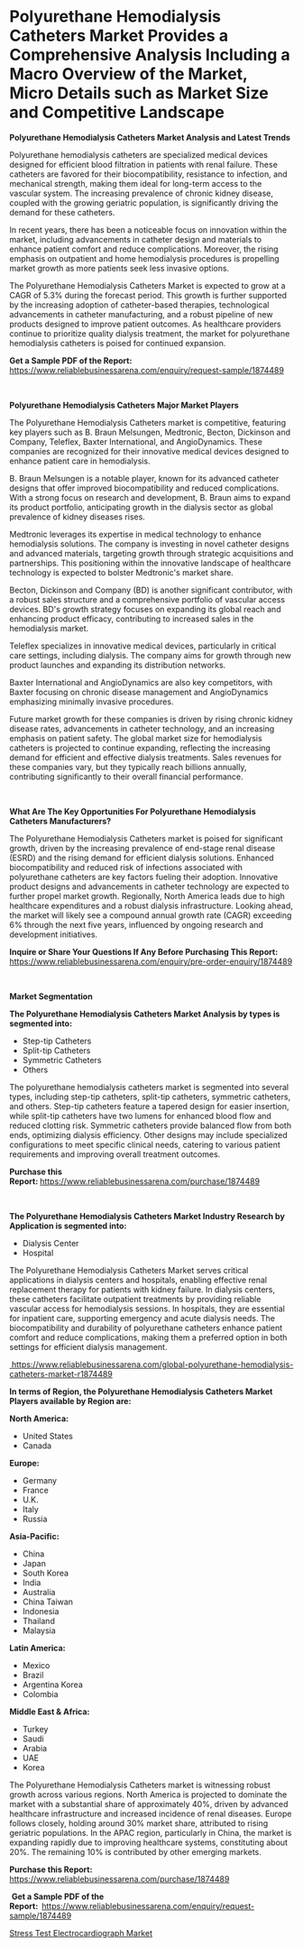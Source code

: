 <p><h1>Polyurethane Hemodialysis Catheters Market Provides a Comprehensive Analysis Including a Macro Overview of the Market, Micro Details such as Market Size and Competitive Landscape</h1></p><p><strong>Polyurethane Hemodialysis Catheters Market Analysis and Latest Trends</strong></p>
<p><p>Polyurethane hemodialysis catheters are specialized medical devices designed for efficient blood filtration in patients with renal failure. These catheters are favored for their biocompatibility, resistance to infection, and mechanical strength, making them ideal for long-term access to the vascular system. The increasing prevalence of chronic kidney disease, coupled with the growing geriatric population, is significantly driving the demand for these catheters.</p><p>In recent years, there has been a noticeable focus on innovation within the market, including advancements in catheter design and materials to enhance patient comfort and reduce complications. Moreover, the rising emphasis on outpatient and home hemodialysis procedures is propelling market growth as more patients seek less invasive options.</p><p>The Polyurethane Hemodialysis Catheters Market is expected to grow at a CAGR of 5.3% during the forecast period. This growth is further supported by the increasing adoption of catheter-based therapies, technological advancements in catheter manufacturing, and a robust pipeline of new products designed to improve patient outcomes. As healthcare providers continue to prioritize quality dialysis treatment, the market for polyurethane hemodialysis catheters is poised for continued expansion.</p></p>
<p><strong>Get a Sample PDF of the Report:&nbsp;</strong> <a href="https://www.reliablebusinessarena.com/enquiry/request-sample/1874489?utm_campaign=3135&utm_medium=2&utm_source=Github&utm_content=ia&utm_term=05032025&utm_id=polyurethane-hemodialysis-catheters">https://www.reliablebusinessarena.com/enquiry/request-sample/1874489</a></p>
<p>&nbsp;</p>
<p><strong>Polyurethane Hemodialysis Catheters Major Market Players</strong></p>
<p><p>The Polyurethane Hemodialysis Catheters market is competitive, featuring key players such as B. Braun Melsungen, Medtronic, Becton, Dickinson and Company, Teleflex, Baxter International, and AngioDynamics. These companies are recognized for their innovative medical devices designed to enhance patient care in hemodialysis.</p><p>B. Braun Melsungen is a notable player, known for its advanced catheter designs that offer improved biocompatibility and reduced complications. With a strong focus on research and development, B. Braun aims to expand its product portfolio, anticipating growth in the dialysis sector as global prevalence of kidney diseases rises.</p><p>Medtronic leverages its expertise in medical technology to enhance hemodialysis solutions. The company is investing in novel catheter designs and advanced materials, targeting growth through strategic acquisitions and partnerships. This positioning within the innovative landscape of healthcare technology is expected to bolster Medtronic's market share.</p><p>Becton, Dickinson and Company (BD) is another significant contributor, with a robust sales structure and a comprehensive portfolio of vascular access devices. BD's growth strategy focuses on expanding its global reach and enhancing product efficacy, contributing to increased sales in the hemodialysis market.</p><p>Teleflex specializes in innovative medical devices, particularly in critical care settings, including dialysis. The company aims for growth through new product launches and expanding its distribution networks.</p><p>Baxter International and AngioDynamics are also key competitors, with Baxter focusing on chronic disease management and AngioDynamics emphasizing minimally invasive procedures. </p><p>Future market growth for these companies is driven by rising chronic kidney disease rates, advancements in catheter technology, and an increasing emphasis on patient safety. The global market size for hemodialysis catheters is projected to continue expanding, reflecting the increasing demand for efficient and effective dialysis treatments. Sales revenues for these companies vary, but they typically reach billions annually, contributing significantly to their overall financial performance.</p></p>
<p>&nbsp;</p>
<p><strong>What Are The Key Opportunities For Polyurethane Hemodialysis Catheters Manufacturers?</strong></p>
<p><p>The Polyurethane Hemodialysis Catheters market is poised for significant growth, driven by the increasing prevalence of end-stage renal disease (ESRD) and the rising demand for efficient dialysis solutions. Enhanced biocompatibility and reduced risk of infections associated with polyurethane catheters are key factors fueling their adoption. Innovative product designs and advancements in catheter technology are expected to further propel market growth. Regionally, North America leads due to high healthcare expenditures and a robust dialysis infrastructure. Looking ahead, the market will likely see a compound annual growth rate (CAGR) exceeding 6% through the next five years, influenced by ongoing research and development initiatives.</p></p>
<p><strong>Inquire or Share Your Questions If Any Before Purchasing This Report:</strong> <a href="https://www.reliablebusinessarena.com/enquiry/pre-order-enquiry/1874489?utm_campaign=3135&utm_medium=2&utm_source=Github&utm_content=ia&utm_term=05032025&utm_id=polyurethane-hemodialysis-catheters">https://www.reliablebusinessarena.com/enquiry/pre-order-enquiry/1874489</a></p>
<p>&nbsp;</p>
<p><strong>Market Segmentation</strong></p>
<p><strong>The Polyurethane Hemodialysis Catheters Market Analysis by types is segmented into:</strong></p>
<p><ul><li>Step-tip Catheters</li><li>Split-tip Catheters</li><li>Symmetric Catheters</li><li>Others</li></ul></p>
<p><p>The polyurethane hemodialysis catheters market is segmented into several types, including step-tip catheters, split-tip catheters, symmetric catheters, and others. Step-tip catheters feature a tapered design for easier insertion, while split-tip catheters have two lumens for enhanced blood flow and reduced clotting risk. Symmetric catheters provide balanced flow from both ends, optimizing dialysis efficiency. Other designs may include specialized configurations to meet specific clinical needs, catering to various patient requirements and improving overall treatment outcomes.</p></p>
<p><strong>Purchase this Report:&nbsp;</strong><a href="https://www.reliablebusinessarena.com/purchase/1874489?utm_campaign=3135&utm_medium=2&utm_source=Github&utm_content=ia&utm_term=05032025&utm_id=polyurethane-hemodialysis-catheters">https://www.reliablebusinessarena.com/purchase/1874489</a></p>
<p>&nbsp;</p>
<p><strong>The Polyurethane Hemodialysis Catheters Market Industry Research by Application is segmented into:</strong></p>
<p><ul><li>Dialysis Center</li><li>Hospital</li></ul></p>
<p><p>The Polyurethane Hemodialysis Catheters Market serves critical applications in dialysis centers and hospitals, enabling effective renal replacement therapy for patients with kidney failure. In dialysis centers, these catheters facilitate outpatient treatments by providing reliable vascular access for hemodialysis sessions. In hospitals, they are essential for inpatient care, supporting emergency and acute dialysis needs. The biocompatibility and durability of polyurethane catheters enhance patient comfort and reduce complications, making them a preferred option in both settings for efficient dialysis management.</p></p>
<p><a href="https://www.reliablebusinessarena.com/global-polyurethane-hemodialysis-catheters-market-r1874489?utm_campaign=3135&utm_medium=2&utm_source=Github&utm_content=ia&utm_term=05032025&utm_id=polyurethane-hemodialysis-catheters">&nbsp;https://www.reliablebusinessarena.com/global-polyurethane-hemodialysis-catheters-market-r1874489</a></p>
<p><strong>In terms of Region, the Polyurethane Hemodialysis Catheters Market Players available by Region are:</strong></p>
<p>
    <p> <strong> North America: </strong>
        <ul>
            <li>United States</li>
            <li>Canada</li>
        </ul>
        </p> 
    <p> <strong> Europe: </strong>
        <ul>
            <li>Germany</li>
            <li>France</li>
            <li>U.K.</li>
            <li>Italy</li>
            <li>Russia</li>
        </ul>
        </p> 
    <p> <strong> Asia-Pacific: </strong>
        <ul>
            <li>China</li>
            <li>Japan</li>
            <li>South Korea</li>
            <li>India</li>
            <li>Australia</li>
            <li>China Taiwan</li>
            <li>Indonesia</li>
            <li>Thailand</li>
            <li>Malaysia</li>
        </ul>
        </p> 
    <p> <strong> Latin America: </strong>
        <ul>
            <li>Mexico</li>
            <li>Brazil</li>
            <li>Argentina Korea</li>
            <li>Colombia</li>
        </ul>
        </p> 
    <p> <strong> Middle East & Africa: </strong>
        <ul>
            <li>Turkey</li>
            <li>Saudi</li>
            <li>Arabia</li>
            <li>UAE</li>
            <li>Korea</li>
        </ul>
    </p>
    </p>
<p><p>The Polyurethane Hemodialysis Catheters market is witnessing robust growth across various regions. North America is projected to dominate the market with a substantial share of approximately 40%, driven by advanced healthcare infrastructure and increased incidence of renal diseases. Europe follows closely, holding around 30% market share, attributed to rising geriatric populations. In the APAC region, particularly in China, the market is expanding rapidly due to improving healthcare systems, constituting about 20%. The remaining 10% is contributed by other emerging markets.</p></p>
<p><strong>Purchase this Report: </strong><a href="https://www.reliablebusinessarena.com/purchase/1874489?utm_campaign=3135&utm_medium=2&utm_source=Github&utm_content=ia&utm_term=05032025&utm_id=polyurethane-hemodialysis-catheters">https://www.reliablebusinessarena.com/purchase/1874489</a></p>
<p>&nbsp;<strong>Get a Sample PDF of the Report:&nbsp;&nbsp;</strong><a href="https://www.reliablebusinessarena.com/enquiry/request-sample/1874489?utm_campaign=3135&utm_medium=2&utm_source=Github&utm_content=ia&utm_term=05032025&utm_id=polyurethane-hemodialysis-catheters">https://www.reliablebusinessarena.com/enquiry/request-sample/1874489</a></p>
<p><strong></strong></p>
<p><p><a href="https://github.com/awalinfucci/Market-Research-Report-List-1/blob/main/stress-test-electrocardiograph-market.md?utm_campaign=3135&utm_medium=2&utm_source=Github&utm_content=ia&utm_term=05032025&utm_id=polyurethane-hemodialysis-catheters">Stress Test Electrocardiograph Market</a></p></p>